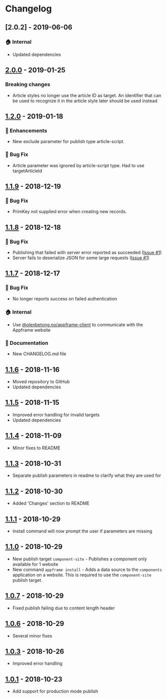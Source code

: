 # Changelog

## [2.0.2] - 2019-06-06

### 🏠 Internal

- Updated dependencies

## [2.0.0] - 2019-01-25

### Breaking changes

- Article styles no longer use the article ID as target. An identifier that can be used to recognize it in the article style later should be used instead

## [1.2.0] - 2019-01-18

### 🚀 Enhancements

- New exclude parameter for publish type article-script.

### 🐛 Bug Fix

- Article parameter was ignored by article-script type. Had to use targetArticleId

## [1.1.9] - 2018-12-19

### 🐛 Bug Fix

- PrimKey not supplied error when creating new records.

## [1.1.8] - 2018-12-18

### 🐛 Bug Fix

- Publishing that failed with server error reported as succeeded ([Issue #1])
- Server fails to deserialize JSON for some large requests ([Issue #1])

## [1.1.7] - 2018-12-17

### 🐛 Bug Fix

- No longer reports success on failed authentication

### 🏠 Internal

- Use [@olenbetong.no/appframe-client](https://www.npmjs.com/package/@olenbetong/appframe-client) to communicate with the Appframe website

### 📃 Documentation

- New CHANGELOG.md file

## [1.1.6] - 2018-11-16

- Moved repository to GitHub
- Updated dependencies

## [1.1.5] - 2018-11-15

- Improved error handling for invalid targets
- Updated dependencies

## [1.1.4] - 2018-11-09

- Minor fixes to README

## [1.1.3] - 2018-10-31

- Separate publish parameters in readme to clarify what they are used for

## [1.1.2] - 2018-10-30

- Added 'Changes' section to README

## [1.1.1] - 2018-10-29

- Install command will now prompt the user if parameters are missing

## [1.1.0] - 2018-10-29

- New publish target `component-site` - Publishes a component only available for 1 website
- New command `appframe install` - Adds a data source to the `components` application on a website. This is required to use the `component-site` publish target.

## [1.0.7] - 2018-10-29

- Fixed publish failing due to content length header

## [1.0.6] - 2018-10-29

- Several minor fixes

## [1.0.3] - 2018-10-26

- Improved error handling

## [1.0.1] - 2018-10-23

- Add support for production mode publish

[unreleased]: https://github.com/bjornarvh/appframe-cli/compare/v2.0.2...HEAD
[2.0.0]: https://github.com/bjornarvh/appframe-cli/compare/v2.0.0...v2.0.2
[2.0.0]: https://github.com/bjornarvh/appframe-cli/compare/v1.2.0...v2.0.0
[1.2.0]: https://github.com/bjornarvh/appframe-cli/compare/v1.1.9...v1.2.0
[1.1.9]: https://github.com/bjornarvh/appframe-cli/compare/v1.1.8...v1.1.9
[1.1.8]: https://github.com/bjornarvh/appframe-cli/compare/v1.1.7...v1.1.8
[1.1.7]: https://github.com/bjornarvh/appframe-cli/compare/v1.1.6...v1.1.7
[1.1.6]: https://github.com/bjornarvh/appframe-cli/compare/v1.1.5...v1.1.6
[1.1.5]: https://github.com/bjornarvh/appframe-cli/compare/v1.1.4...v1.1.5
[1.1.4]: https://github.com/bjornarvh/appframe-cli/compare/v1.1.3...v1.1.4
[1.1.3]: https://github.com/bjornarvh/appframe-cli/compare/v1.1.2...v1.1.3
[1.1.2]: https://github.com/bjornarvh/appframe-cli/compare/v1.1.1...v1.1.2
[1.1.1]: https://github.com/bjornarvh/appframe-cli/compare/v1.1.0...v1.1.1
[1.1.0]: https://github.com/bjornarvh/appframe-cli/compare/v1.0.7...v1.1.0
[1.0.7]: https://github.com/bjornarvh/appframe-cli/compare/v1.0.6...v1.0.7
[1.0.6]: https://github.com/bjornarvh/appframe-cli/compare/v1.0.3...v1.0.6
[1.0.3]: https://github.com/bjornarvh/appframe-cli/compare/v1.0.1...v1.0.3
[1.0.1]: https://github.com/bjornarvh/appframe-cli/compare/v1.0.0...v1.0.1
[issue #1]: https://github.com/olenbetong/appframe-cli/issues/1
